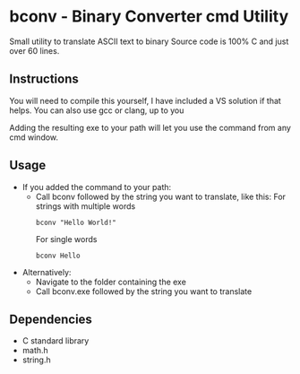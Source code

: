 # bconv - Binary Converter cmd Utility
Small utility to translate ASCII text to binary
Source code is 100% C and just over 60 lines.

## Instructions
You will need to compile this yourself, I have included a VS solution if that helps.
You can also use gcc or clang, up to you

Adding the resulting exe to your path will let you use the command from any cmd window.

## Usage
 - If you added the command to your path:
	- Call bconv followed by the string you want to translate, like this:
		For strings with multiple words
		``` 
		bconv "Hello World!" 
		``` 
		For single words
		```
		bconv Hello 
		```
 - Alternatively:
	- Navigate to the folder containing the exe
	- Call bconv.exe followed by the string you want to translate


## Dependencies
 - C standard library
 - math.h
 - string.h